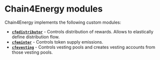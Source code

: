# Chain4Energy modules

Chain4Energy implements the following custom modules:

* **[`cfedistributor`](./cfedistributor)** - Controls distribution of rewards. Allows to elastically define distribution flow.
* **[`cfeminter`](./cfeminter)** - Controls token supply emissions.
* **[`cfevesting`](./cfevesting)** - Controls vesting pools and creates vesting accounts from those vesting pools.
